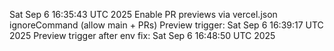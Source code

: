 Sat Sep  6 16:35:43 UTC 2025
Enable PR previews via vercel.json ignoreCommand (allow main + PRs)
Preview trigger: Sat Sep  6 16:39:17 UTC 2025
Preview trigger after env fix: Sat Sep  6 16:48:50 UTC 2025
